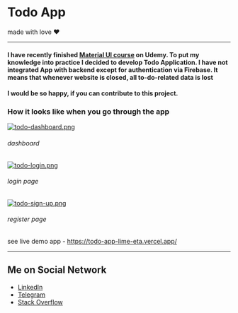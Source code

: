 # Todo App

made with love ❤️

---

#### I have recently finished [Material UI course](https://www.udemy.com/course/implement-high-fidelity-designs-with-material-ui-and-reactjs/) on Udemy. To put my knowledge into practice I decided to develop Todo Application. I have not integrated App with backend except for authentication via Firebase. It means that whenever website is closed, all to-do-related data is lost

#### I would be so happy, if you can contribute to this project.

### How it looks like when you go through the app
[![todo-dashboard.png](https://i.postimg.cc/C18rSpLn/todo-dashboard.png)](https://postimg.cc/jws449fR)
###### dashboard

[![todo-login.png](https://i.postimg.cc/J4rxdkJk/todo-login.png)](https://postimg.cc/fkPYVk8z)
###### login page

[![todo-sign-up.png](https://i.postimg.cc/ydJxNnwZ/todo-sign-up.png)](https://postimg.cc/R6B4s1CS)
###### register page

see live demo app - https://todo-app-lime-eta.vercel.app/

---

## Me on Social Network

- [LinkedIn](https://www.linkedin.com/in/boymurodov-samandar/)
- [Telegram](http://t.me/boymurodovsamandar)
- [Stack Overflow](https://stackoverflow.com/users/14190579/samandar)

